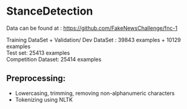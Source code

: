 # StanceDetection
Data can be found at : https://github.com/FakeNewsChallenge/fnc-1

Training DataSet + Validation/ Dev DataSet : 39843 examples + 10129 examples <br />
Test set: 25413 examples <br />
Competition Dataset: 25414 examples<br />

## Preprocessing:
* Lowercasing, trimming, removing non-alphanumeric characters
* Tokenizing using NLTK
